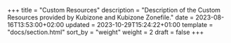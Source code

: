 +++
title = "Custom Resources"
description = "Description of the Custom Resources provided by Kubizone and Kubizone Zonefile."
date = 2023-08-16T13:53:00+02:00
updated = 2023-10-29T15:24:22+01:00
template = "docs/section.html"
sort_by = "weight"
weight = 2
draft = false
+++
